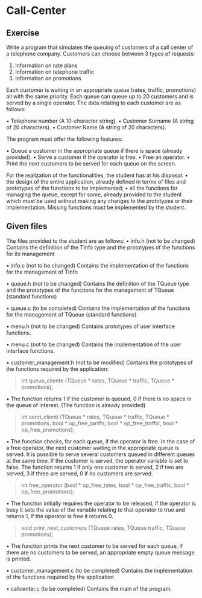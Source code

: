 # Call-Center
## Exercise
Write a program that simulates the queuing of customers of a call center of a telephone company. Customers can choose between 3 types of requests:

1. Information on rate plans
2. Information on telephone traffic
3. Information on promotions

Each customer is waiting in an appropriate queue (rates, traffic, promotions) all with the same priority. Each queue can queue up to 20 customers and is served by a single operator.
The data relating to each customer are as follows:

• Telephone number (A 10-character string).
• Customer Surname (A string of 20 characters).
• Customer Name (A string of 20 characters).

The program must offer the following features:

• Queue a customer in the appropriate queue if there is space (already provided).
• Serve a customer if the operator is free.
• Free an operator.
• Print the next customers to be served for each queue on the screen.

For the realization of the functionalities, the student has at his disposal:
• the design of the entire application, already defined in terms of files and prototypes of the functions to be implemented;
• all the functions for managing the queue, except for some, already provided to the student which must be used without making any changes to the prototypes or their implementation. Missing functions must be implemented by the student.

## Given files
The files provided to the student are as follows:
• info.h (not to be changed)
Contains the definition of the TInfo type and the prototypes of the functions for its management

• info.c (not to be changed)
Contains the implementation of the functions for the management of TInfo

• queue.h (not to be changed)
Contains the definition of the TQueue type and the prototypes of the functions for the management of TQueue (standard functions)

• queue.c (to be completed)
Contains the implementation of the functions for the management of TQueue (standard functions)

• menu.h (not to be changed)
Contains prototypes of user interface functions.

• menu.c (not to be changed)
Contains the implementation of the user interface functions.

• customer_management.h (not to be modified)
Contains the prototypes of the functions required by the application:
> int queue_cliente (TQueue * rates, TQueue * traffic, TQueue * promotions);

• The function returns 1 if the customer is queued, 0 if there is no space in the queue of interest. (The function is already provided)
> int servi_clienti (TQueue * rates, TQueue * traffic, TQueue * promotions, bool * op_free_tariffs, bool * op_free_traffic, bool * op_free_promotions);

• The function checks, for each queue, if the operator is free. In the case of a free operator, the next customer waiting in the appropriate queue is served. It is possible to serve several customers queued in different queues at the same time. If the customer is served, the operator variable is set to false. The function returns 1 if only one customer is served, 2 if two are served, 3 if three are served, 0 if no customers are served.
> int free_operator (bool * op_free_tates, bool * op_free_traffic, bool * op_free_promotions);

• The function initially requires the operator to be released, if the operator is busy it sets the value of the variable relating to that operator to true and returns 1, if the operator is free it returns 0.
> void print_next_customers (TQueue rates, TQueue traffic, TQueue promotions);

• The function prints the next customer to be served for each queue, if there are no customers to be served, an appropriate empty queue message is printed.

• customer_management.c (to be completed)
Contains the implementation of the functions required by the application

• callcenter.c (to be completed)
Contains the main of the program.